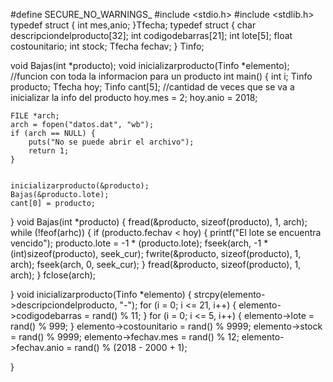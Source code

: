 #define SECURE_NO_WARNINGS_
#include <stdio.h>
#include <stdlib.h>
typedef struct {
	int mes,anio;
}Tfecha;
typedef struct {
	char descripciondelproducto[32];
	int codigodebarras[21];
	int lote[5];
	float costounitario;
	int stock;
	Tfecha fechav;
} Tinfo; 

void Bajas(int *producto);
void inicializarproducto(Tinfo *elemento); //funcion con toda la informacion para un producto
int main() {
	int i;
	Tinfo producto;
	Tfecha hoy; 
	Tinfo cant[5]; //cantidad de veces que se va a inicializar la info del producto
	hoy.mes = 2; 
	hoy.anio = 2018;


	FILE *arch;
	arch = fopen("datos.dat", "wb");
	if (arch == NULL) {
		puts("No se puede abrir el archivo");
		return 1;
	}


	inicializarproducto(&producto);
	Bajas(&producto.lote);
	cant[0] = producto;
	
	


}
void Bajas(int *producto) {
	fread(&producto, sizeof(producto), 1, arch);
	while (!feof(arhc)) {
		if (producto.fechav < hoy) {
			printf("El lote se encuentra vencido");
			producto.lote = -1 * (producto.lote);
			fseek(arch, -1 * (int)sizeof(producto), seek_cur);
			fwrite(&producto, sizeof(producto), 1, arch);
			fseek(arch, 0, seek_cur);
		}
		fread(&producto, sizeof(producto), 1, arch);
	}
	fclose(arch);

}
void inicializarproducto(Tinfo *elemento) {
	strcpy(elemento->descripciondelproducto, "-");
	for (i = 0; i <= 21, i++) {
		elemento->codigodebarras = rand() % 11;
	}
	for (i = 0; i <= 5, i++) {
		elemento->lote = rand() % 999;
	}
	elemento->costounitario = rand() % 9999;
	elemento->stock = rand() % 9999; 
	elemento->fechav.mes = rand() % 12;
	elemento->fechav.anio = rand() % (2018 - 2000 + 1);

}
